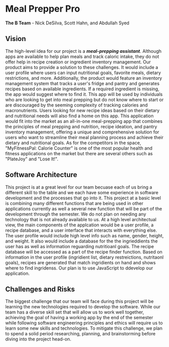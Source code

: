 # **Meal Prepper Pro**
 **The B Team** - Nick DeSilva, Scott Hahn, and Abdullah Syed


## **Vision**

The high-level idea for our project is a ___meal-prepping assistant___. Although apps are available to help plan meals and track caloric intake, they do not offer help in recipe creation or ingredient inventory management. Our product aims to provide a solution to these challenges. It would include a user profile where users can input nutritional goals, favorite meals, dietary restrictions, and more. Additionally, the product would feature an inventory management system that tracks a user's fridge and pantry and generates recipes based on available ingredients. If a required ingredient is missing, the app would suggest where to find it. This app will be used by individuals who are looking to get into meal prepping but do not know where to start or are discouraged by the seeming complexity of tracking calories and macronutrients. Users looking for new recipe ideas based on their dietary and nutritional needs will also find a home on this app. This application would fit into the market as an all-in-one meal-prepping app that combines the principles of meal prepping and nutrition, recipe ideation, and pantry inventory management, offering a unique and comprehensive solution for users who want to streamline their meal planning process and achieve their dietary and nutritional goals. As for the competitors in the space, "MyFitnessPal: Calorie Counter" is one of the most popular health and fitness applications on the market but there are several others such as "PlateJoy" and "Lose It!". 

## **Software Architecture**

This project is at a great level for our team becuase each of us bring a different skill to the table and we each have some experience in software development and the processes that go into it. This project at a basic level is combining many different functions that are being used in other applications currently as well a several new function that will be part of the development through the semester. We do not plan on needing any technology that is not already available to us. At a high level architectual view, the main components of the applcation would be a user profile, a recipe database, and a user interface that interacts with everything else. The user profile would include high level info such as name, gender, height, and weight. It also would include a database for the the ingrieddients the user has as well as information reguarding nutritioanl goals. The recipe database will be accessed as a part of the recipe finder function. Based on information in the user profile (ingridient list, dietary restreictions, nutritaonl goals), recipes are generated that match ingridients on hand and shows where to find ingridenss. Our plan is to use JavaScript to ddevelop our application. 

## **Challenges and Risks**

The biggest challenge that our team will face during this project will be learning the new technologies required to develop the software. While our team has a diverse skill set that will allow us to work well together, achieving the goal of having a working app by the end of the semester while following software engineering principles and ethics will require us to learn some new skills and technologies. To mitigate this challenge, we plan to spend a solid period researching, planning, and brainstorming before diving into the project head-on.

